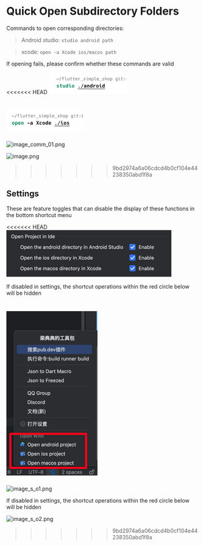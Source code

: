 # Quick Open Subdirectory Folders

Commands to open corresponding directories:

> Android studio: `studio android path`

> xcode: `open -a Xcode ios/macos path`

If opening fails, please confirm whether these commands are valid

<<<<<<< HEAD
![image_comm_01.png](../../assets/images/image_comm_01.png)

![image.png](../../assets/images/image.png)
=======
![image_comm_01.png](/images/image_comm_01.png)

![image.png](/images/image.png)
>>>>>>> 9bd2974a6a06cdcd4b0cf104e44238350abd1f8a

## Settings

These are feature toggles that can disable the display of these functions in the bottom shortcut menu

<<<<<<< HEAD
![image_s_o1.png](../../assets/images/image_s_o1.png)

If disabled in settings, the shortcut operations within the red circle below will be hidden

![image_s_o2.png](../../assets/images/image_s_o2.png)
=======
![image_s_o1.png](/images/image_s_o1.png)

If disabled in settings, the shortcut operations within the red circle below will be hidden

![image_s_o2.png](/images/image_s_o2.png)
>>>>>>> 9bd2974a6a06cdcd4b0cf104e44238350abd1f8a
